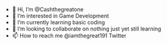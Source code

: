 - 👋 Hi, I’m @Cashthegreatone
- 👀 I’m interested in Game Development
- 🌱 I’m currently learning basic coding
- 💞️ I’m looking to collaborate on nothing just yet still learning
- 📫 How to reach me @iamthegreat191 Twitter

<!---
Cashthegreatone/Cashthegreatone is a ✨ special ✨ repository because its `README.md` (this file) appears on your GitHub profile.
You can click the Preview link to take a look at your changes.
--->
